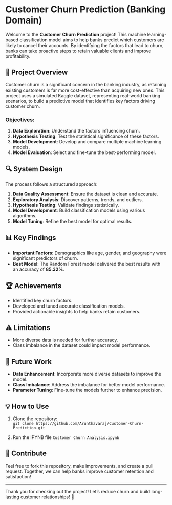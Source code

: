 # Customer Churn Prediction (Banking Domain)

Welcome to the **Customer Churn Prediction** project! This machine learning-based classification model aims to help banks predict which customers are likely to cancel their accounts. By identifying the factors that lead to churn, banks can take proactive steps to retain valuable clients and improve profitability.

## 🚀 **Project Overview**
Customer churn is a significant concern in the banking industry, as retaining existing customers is far more cost-effective than acquiring new ones. This project uses a simulated Kaggle dataset, representing real-world banking scenarios, to build a predictive model that identifies key factors driving customer churn.

### **Objectives:**
1. **Data Exploration**: Understand the factors influencing churn.
2. **Hypothesis Testing**: Test the statistical significance of these factors.
3. **Model Development**: Develop and compare multiple machine learning models.
4. **Model Evaluation**: Select and fine-tune the best-performing model.

## 🔍 **System Design**
The process follows a structured approach:
1. **Data Quality Assessment**: Ensure the dataset is clean and accurate.
2. **Exploratory Analysis**: Discover patterns, trends, and outliers.
3. **Hypothesis Testing**: Validate findings statistically.
4. **Model Development**: Build classification models using various algorithms.
5. **Model Tuning**: Refine the best model for optimal results.

## 📊 **Key Findings**
- **Important Factors**: Demographics like age, gender, and geography were significant predictors of churn.
- **Best Model**: The Random Forest model delivered the best results with an accuracy of **85.32%**.

## 🏆 **Achievements**
- Identified key churn factors.
- Developed and tuned accurate classification models.
- Provided actionable insights to help banks retain customers.

## ⚠️ **Limitations**
- More diverse data is needed for further accuracy.
- Class imbalance in the dataset could impact model performance.

## 🔮 **Future Work**
- **Data Enhancement**: Incorporate more diverse datasets to improve the model.
- **Class Imbalance**: Address the imbalance for better model performance.
- **Parameter Tuning**: Fine-tune the models further to enhance precision.

## 💡 **How to Use**
1. Clone the repository:  
   `git clone https://github.com/Arunthavaraj/Customer-Churn-Prediction.git`
   
2. Run the IPYNB file
   `Customer Churn Analysis.ipynb`

## 💬 **Contribute**
Feel free to fork this repository, make improvements, and create a pull request. Together, we can help banks improve customer retention and satisfaction!

---

Thank you for checking out the project! Let’s reduce churn and build long-lasting customer relationships! 🚀
